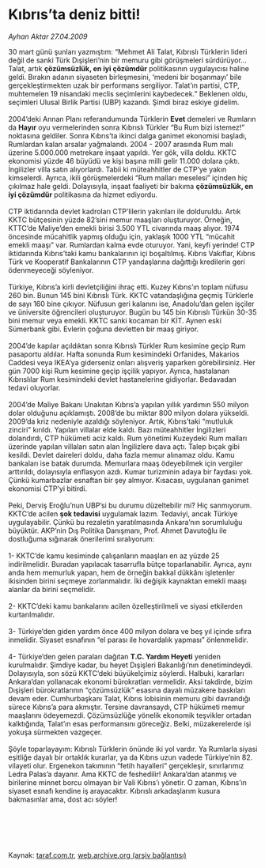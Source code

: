 # Kıbrıs’ta deniz bitti!

*Ayhan Aktar 27.04.2009*

<div class="taraf_structure_2col_1zq">
<div class="margen_n">



 <p>30 mart günü şunları yazmıştım: “Mehmet Ali Talat, Kıbrıslı Türklerin lideri değil de sanki Türk Dışişleri’nin bir memuru gibi görüşmeleri sürdürüyor... Talat, artık <b>çözümsüzlük, en iyi çözümdür</b> politikasının uygulayıcısı haline geldi. Bırakın adanın siyaseten birleşmesini, ‘medeni bir boşanmayı’ bile gerçekleştirmekten uzak bir performans sergiliyor. Talat’ın partisi, CTP, muhtemelen 19 nisandaki meclis seçimlerini kaybedecek.” Beklenen oldu, seçimleri Ulusal Birlik Partisi (UBP) kazandı. Şimdi biraz eskiye gidelim. <br/><br/>2004’deki Annan Planı referandumunda Türklerin <b>Evet</b> demeleri ve Rumların da <b>Hayır</b> oyu vermelerinden sonra Kıbrıslı Türkler “Bu Rum bizi istemez!” noktasına geldiler. Sonra Kıbrıs’ta ikinci dalga ganimet ekonomisi başladı, Rumlardan kalan arsalar yağmalandı. 2004 - 2007 arasında Rum malı üzerine 5.000.000 metrekare inşaat yapıldı. Yer gök, villa doldu. KKTC ekonomisi yüzde 46 büyüdü ve kişi başına milli gelir 11.000 dolara çıktı. İngilizler villa satın alıyorlardı. Tabii ki müteahhitler de CTP’ye yakın kimselerdi. Ayrıca, ikili görüşmelerdeki “Rum malları meselesi” içinden hiç çıkılmaz hale geldi. Dolayısıyla, inşaat faaliyeti bir bakıma <b>çözümsüzlük, en iyi çözümdür</b> politikasına da hizmet ediyordu. <br/><br/>CTP iktidarında devlet kadroları CTP’lilerin yakınları ile dolduruldu. Artık KKTC bütçesinin yüzde 82’sini memur maaşları oluşturuyor. Örneğin, KTTC’de Maliye’den emekli birisi 3.500 YTL civarında maaş alıyor. 1974 öncesinde mücahitlik yapmış olduğu için, yaklaşık 1000 YTL “mücahit emekli maaşı” var. Rumlardan kalma evde oturuyor. Yani, keyfi yerinde! CTP iktidarında Kıbrıs’taki kamu bankalarının içi boşaltılmış. Kıbrıs Vakıflar, Kıbrıs Türk ve Kooperatif Bankalarının CTP yandaşlarına dağıttığı kredilerin geri ödenmeyeceği söyleniyor. <br/><br/>Türkiye, Kıbrıs’a kirli devletçiliğini ihraç etti. Kuzey Kıbrıs’ın toplam nüfusu 260 bin. Bunun 145 bini Kıbrıslı Türk. KKTC vatandaşlığına geçmiş Türklerle de sayı 160 bine çıkıyor. Nüfusun geri kalanını ise, Anadolu’dan gelen işçiler ve üniversite öğrencileri oluşturuyor. Bugün bu 145 bin Kıbrıslı Türkün 30-35 bini memur veya emekli. KKTC sanki kocaman bir KİT. Aynen eski Sümerbank gibi. Evlerin çoğuna devletten bir maaş giriyor. <br/><br/>2004’de kapılar açıldıktan sonra Kıbrıslı Türkler Rum kesimine geçip Rum pasaportu aldılar. Hafta sonunda Rum kesimindeki Orfanides, Makarios Caddesi veya IKEA’ya giderseniz onları alışveriş yaparken görebilirsiniz. Her gün 7000 kişi Rum kesimine geçip işçilik yapıyor. Ayrıca, hastalanan Kıbrıslılar Rum kesimindeki devlet hastanelerine gidiyorlar. Bedavadan tedavi oluyorlar. <br/><br/>2004’de Maliye Bakanı Unakıtan Kıbrıs’a yapılan yıllık yardımın 550 milyon dolar olduğunu açıklamıştı. 2008’de bu miktar 800 milyon dolara yükseldi. 2009’da kriz nedeniyle azaldığı söyleniyor. Artık, Kıbrıs’taki “mutluluk zinciri” kırıldı. Yapılan villalar elde kaldı. Bazı müteahhitler İngilizleri dolandırdı, CTP hükümeti aciz kaldı. Rum yönetimi Kuzeydeki Rum malları üzerinde yapılan villaları satın alan İngilizlere dava açtı. Talep bıçak gibi kesildi. Devlet daireleri doldu, daha fazla memur alınamaz oldu. Kamu bankaları ise batak durumda. Memurlara maaş ödeyebilmek için vergiler arttırıldı, dolayısıyla enflasyon azdı. Kumar turizminin adaya bir faydası yok. Çünkü kumarbazlar esnaftan bir şey almıyor. Kısacası, uygulanan ganimet ekonomisi CTP’yi bitirdi. <br/><br/>Peki, Derviş Eroğlu’nun UBP’si bu durumu düzeltebilir mi? Hiç sanmıyorum. KKTC’de acilen <b>şok tedavisi</b> uygulamak lazım. Tedaviyi, ancak Türkiye uygulayabilir. Çünkü bu rezaletin yaratılmasında Ankara’nın sorumluluğu büyüktür. AKP’nin Dış Politika Danışmanı, Prof. Ahmet Davutoğlu ile dostluğuma sığınarak önerilerimi sıralıyorum: <br/><br/>1- KKTC’de kamu kesiminde çalışanların maaşları en az yüzde 25 indirilmelidir. Buradan yapılacak tasarrufla bütçe toparlanabilir. Ayrıca, aynı anda hem memurluk yapan, hem de örneğin bakkal dükkânı işletenler ikisinden birini seçmeye zorlanmalıdır. İki değişik kaynaktan emekli maaşı alanlar da birini seçmelidir. <br/><br/>2- KKTC’deki kamu bankalarını acilen özelleştirilmeli ve siyasi etkilerden kurtarılmalıdır. <br/><br/>3- Türkiye’den giden yardım önce 400 milyon dolara ve beş yıl içinde sıfıra inmelidir. Siyaset esnafının “el parası ile hovardalık yapması” önlenmelidir. <br/><br/>4- Türkiye’den gelen paraları dağıtan <b>T.C. Yardım Heyeti</b> yeniden kurulmalıdır. Şimdiye kadar, bu heyet Dışişleri Bakanlığı’nın denetimindeydi. Dolayısıyla, son sözü KKTC’deki büyükelçimiz söylerdi. Halbuki, kararları Ankara’dan yollanacak ekonomi bürokratları vermelidir. Aksi takdirde, bizim Dışişleri bürokratlarının “çözümsüzlük” esasına dayalı müzakere baskıları devam eder. Cumhurbaşkanı Talat, Kıbrıs lobisinin memuru gibi davrandığı sürece Kıbrıs’a para akmıştır. Tersine davransaydı, CTP hükümeti memur maaşlarını ödeyemezdi. Çözümsüzlüğe yönelik ekonomik teşvikler ortadan kalktığında, Talat’ın esas performansını göreceğiz. Belki, müzakerelerde işi yokuşa sürmekten vazgeçer. <br/><br/>Şöyle toparlayayım: Kıbrıslı Türklerin önünde iki yol vardır. Ya Rumlarla siyasi eşitliğe dayalı bir ortaklık kurarlar, ya da Kıbrıs uzun vadede Türkiye’nin 82. vilayeti olur. Ergenekon takımının “fetih hayalleri” gerçekleşir, sınırlarımız Ledra Palas’a dayanır. Ama KKTC de feshedilir! Ankara’dan atanmış ve birilerine minnet borcu olmayan bir Vali Kıbrıs’ı yönetir. O zaman, Kıbrıs’ın siyaset esnafı kendine iş arayacaktır. Kıbrıslı arkadaşlarım kusura bakmasınlar ama, dost acı söyler!</p>
<br/>
<br/>
<br/>



<br/>


<div id="taraf_not">
</div>

</div>


</div>

Kaynak: [taraf.com.tr](http://www.taraf.com.tr:80/makale/5241.htm), [web.archive.org (arşiv bağlantısı)](http://web.archive.org/web/20090917132526/http://www.taraf.com.tr:80/makale/5241.htm)
